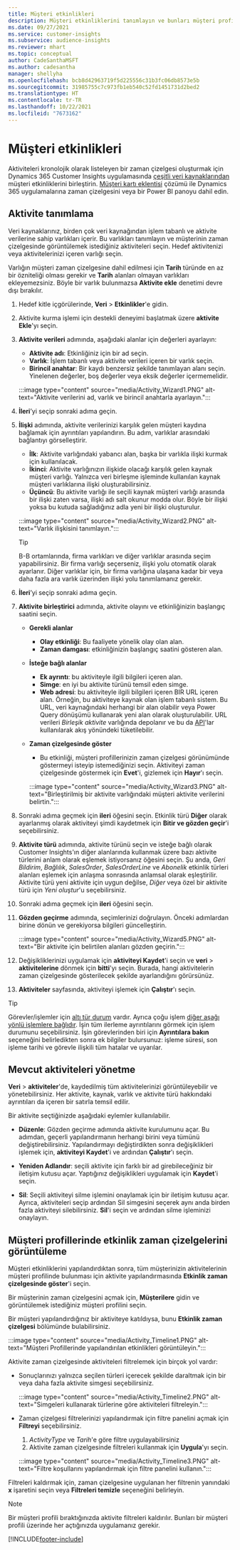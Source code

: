 ```yaml
---
title: Müşteri etkinlikleri
description: Müşteri etkinliklerini tanımlayın ve bunları müşteri profillerinde bir zaman çizelgesinde görüntüleyin.
ms.date: 09/27/2021
ms.service: customer-insights
ms.subservice: audience-insights
ms.reviewer: mhart
ms.topic: conceptual
author: CadeSanthaMSFT
ms.author: cadesantha
manager: shellyha
ms.openlocfilehash: bcb8d42963719f5d225556c31b3fc06db8573e5b
ms.sourcegitcommit: 31985755c7c973fb1eb540c52fd1451731d2bed2
ms.translationtype: HT
ms.contentlocale: tr-TR
ms.lasthandoff: 10/22/2021
ms.locfileid: "7673162"
---
```

# <a name="customer-activities"></a>Müşteri etkinlikleri

Aktiviteleri kronolojik olarak listeleyen bir zaman çizelgesi oluşturmak için Dynamics 365 Customer Insights uygulamasında [çeşitli veri kaynaklarından](data-sources.md) müşteri etkinliklerini birleştirin. [Müşteri kartı eklentisi](customer-card-add-in.md) çözümü ile Dynamics 365 uygulamalarına zaman çizelgesini veya bir Power BI panoyu dahil edin.

## <a name="define-an-activity"></a>Aktivite tanımlama

Veri kaynaklarınız, birden çok veri kaynağından işlem tabanlı ve aktivite verilerine sahip varlıkları içerir. Bu varlıkları tanımlayın ve müşterinin zaman çizelgesinde görüntülemek istediğiniz aktiviteleri seçin. Hedef aktivitenizi veya aktivitelerinizi içeren varlığı seçin.

Varlığın müşteri zaman çizelgesine dahil edilmesi için **Tarih** türünde en az bir özniteliği olması gerekir ve **Tarih** alanları olmayan varlıkları ekleyemezsiniz. Böyle bir varlık bulunmazsa **Aktivite ekle** denetimi devre dışı bırakılır.

1. Hedef kitle içgörülerinde, **Veri** > **Etkinlikler**'e gidin.

1. Aktivite kurma işlemi için destekli deneyimi başlatmak üzere **aktivite Ekle**'yı seçin.

1. **Aktivite verileri** adımında, aşağıdaki alanlar için değerleri ayarlayın:

   - **Aktivite adı**: Etkinliğiniz için bir ad seçin.
   - **Varlık**: İşlem tabanlı veya aktivite verileri içeren bir varlık seçin.
   - **Birincil anahtar**: Bir kaydı benzersiz şekilde tanımlayan alanı seçin. Yinelenen değerler, boş değerler veya eksik değerler içermemelidir.

   :::image type="content" source="media/Activity_Wizard1.PNG" alt-text="Aktivite verilerini ad, varlık ve birincil anahtarla ayarlayın.":::

1. **İleri**’yi seçip sonraki adıma geçin.

1. **İlişki** adımında, aktivite verilerinizi karşılık gelen müşteri kaydına bağlamak için ayrıntıları yapılandırın. Bu adım, varlıklar arasındaki bağlantıyı görselleştirir.  

   - **İlk**: Aktivite varlığındaki yabancı alan, başka bir varlıkla ilişki kurmak için kullanılacak.
   - **İkinci**: Aktivite varlığınızın ilişkide olacağı karşılık gelen kaynak müşteri varlığı. Yalnızca veri birleşme işleminde kullanılan kaynak müşteri varlıklarına ilişki oluşturabilirsiniz.
   - **Üçüncü**: Bu aktivite varlığı ile seçili kaynak müşteri varlığı arasında bir ilişki zaten varsa, ilişki adı salt okunur modda olur. Böyle bir ilişki yoksa bu kutuda sağladığınız adla yeni bir ilişki oluşturulur.

   :::image type="content" source="media/Activity_Wizard2.PNG" alt-text="Varlık ilişkisini tanımlayın.":::

   > [!TIP]
   > B-B ortamlarında, firma varlıkları ve diğer varlıklar arasında seçim yapabilirsiniz. Bir firma varlığı seçerseniz, ilişki yolu otomatik olarak ayarlanır. Diğer varlıklar için, bir firma varlığına ulaşana kadar bir veya daha fazla ara varlık üzerinden ilişki yolu tanımlamanız gerekir.

1. **İleri**’yi seçip sonraki adıma geçin. 

1. **Aktivite birleştirici** adımında, aktivite olayını ve etkinliğinizin başlangıç saatini seçin. 
   - **Gerekli alanlar**
      - **Olay etkinliği**: Bu faaliyete yönelik olay olan alan.
      - **Zaman damgası**: etkinliğinizin başlangıç saatini gösteren alan.

   - **İsteğe bağlı alanlar**
      - **Ek ayrıntı**: bu aktiviteyle ilgili bilgileri içeren alan.
      - **Simge**: en iyi bu aktivite türünü temsil eden simge.
      - **Web adresi**: bu aktiviteyle ilgili bilgileri içeren BIR URL içeren alan. Örneğin, bu aktiviteye kaynak olan işlem tabanlı sistem. Bu URL, veri kaynağındaki herhangi bir alan olabilir veya Power Query dönüşümü kullanarak yeni alan olarak oluşturulabilir. URL verileri *Birleşik aktivite* varlığında depolanır ve bu da [API](apis.md)'lar kullanılarak akış yönündeki tüketilebilir.

   - **Zaman çizelgesinde göster**
      - Bu etkinliği, müşteri profillerinizin zaman çizelgesi görünümünde göstermeyi isteyip istemediğinizi seçin. Aktiviteyi zaman çizelgesinde göstermek için **Evet**'i, gizlemek için **Hayır**'ı seçin.

      :::image type="content" source="media/Activity_Wizard3.PNG" alt-text="Birleştirilmiş bir aktivite varlığındaki müşteri aktivite verilerini belirtin.":::

1. Sonraki adıma geçmek için **ileri** öğesini seçin. Etkinlik türü **Diğer** olarak ayarlanmış olarak aktiviteyi şimdi kaydetmek için **Bitir ve gözden geçir**'i seçebilirsiniz. 

1. **Aktivite türü** adımında, aktivite türünü seçin ve isteğe bağlı olarak Customer Insights'ın diğer alanlarında kullanmak üzere bazı aktivite türlerini anlam olarak eşlemek istiyorsanız öğesini seçin. Şu anda, *Geri Bildirim*, *Bağlılık*, *SalesOrder*, *SalesOrderLine* ve *Abonelik* etkinlik türleri alanları eşlemek için anlaşma sonrasında anlamsal olarak eşleştirilir. Aktivite türü yeni aktivite için uygun değilse, *Diğer* veya  özel bir aktivite türü için *Yeni oluştur*'u seçebilirsiniz.

1. Sonraki adıma geçmek için **ileri** öğesini seçin. 

1. **Gözden geçirme** adımında, seçimlerinizi doğrulayın. Önceki adımlardan birine dönün ve gerekiyorsa bilgileri güncelleştirin.

   :::image type="content" source="media/Activity_Wizard5.PNG" alt-text="Bir aktivite için belirtilen alanları gözden geçirin.":::
   
1. Değişikliklerinizi uygulamak için **aktiviteyi Kaydet**'i seçin ve **veri** > **aktivitelerine** dönmek için **bitti**'yı seçin. Burada, hangi aktivitelerin zaman çizelgesinde gösterilecek şekilde ayarlandığını görürsünüz. 

1. **Aktiviteler** sayfasında, aktiviteyi işlemek için **Çalıştır**'ı seçin. 

> [!TIP]
> Görevler/işlemler için [altı tür durum](system.md#status-types) vardır. Ayrıca çoğu işlem [diğer aşağı yönlü işlemlere bağlıdır](system.md#refresh-policies). İşin tüm ilerleme ayrıntılarını görmek için işlem durumunu seçebilirsiniz. İşin görevlerinden biri için **Ayrıntılara bakın** seçeneğini belirledikten sonra ek bilgiler bulursunuz: işleme süresi, son işleme tarihi ve görevle ilişkili tüm hatalar ve uyarılar.


## <a name="manage-existing-activities"></a>Mevcut aktiviteleri yönetme

**Veri** > **aktiviteler**'de, kaydedilmiş tüm aktivitelerinizi görüntüleyebilir ve yönetebilirsiniz. Her aktivite, kaynak, varlık ve aktivite türü hakkındaki ayrıntıları da içeren bir satırla temsil edilir.

Bir aktivite seçtiğinizde aşağıdaki eylemler kullanılabilir. 

- **Düzenle**: Gözden geçirme adımında aktivite kurulumunu açar. Bu adımdan, geçerli yapılandırmanın herhangi birini veya tümünü değiştirebilirsiniz. Yapılandırmayı değiştirdikten sonra değişiklikleri işlemek için, **aktiviteyi Kaydet**'i ve ardından **Çalıştır**'ı seçin.

- **Yeniden Adlandır**: seçili aktivite için farklı bir ad girebileceğiniz bir iletişim kutusu açar. Yaptığınız değişiklikleri uygulamak için **Kaydet**'i seçin.

- **Sil**: Seçili aktiviteyi silme işlemini onaylamak için bir iletişim kutusu açar. Ayrıca, aktiviteleri seçip ardından Sil simgesini seçerek aynı anda birden fazla aktiviteyi silebilirsiniz. **Sil**'i seçin ve ardından silme işleminizi onaylayın.

## <a name="view-activity-timelines-on-customer-profiles"></a>Müşteri profillerinde etkinlik zaman çizelgelerini görüntüleme

Müşteri etkinliklerini yapılandırdıktan sonra, tüm müşterinizin aktivitelerinin müşteri profilinde bulunması için aktivite yapılandırmasında **Etkinlik zaman çizelgesinde göster**'i seçin.

Bir müşterinin zaman çizelgesini açmak için, **Müşterilere** gidin ve görüntülemek istediğiniz müşteri profilini seçin.

Bir müşteri yapılandırdığınız bir aktiviteye katıldıysa, bunu **Etkinlik zaman çizelgesi** bölümünde bulabilirsiniz.

:::image type="content" source="media/Activity_Timeline1.PNG" alt-text="Müşteri Profillerinde yapılandırılan etkinlikleri görüntüleyin.":::

Aktivite zaman çizelgesinde aktiviteleri filtrelemek için birçok yol vardır:

- Sonuçlarınızı yalnızca seçilen türleri içerecek şekilde daraltmak için bir veya daha fazla aktivite simgesi seçebilirsiniz.

  :::image type="content" source="media/Activity_Timeline2.PNG" alt-text="Simgeleri kullanarak türlerine göre aktiviteleri filtreleyin.":::

- Zaman çizelgesi filtrelerinizi yapılandırmak için filtre panelini açmak için **Filtreyi** seçebilirsiniz.

   1. *ActivityType* ve *Tarih*'e göre filtre uygulayabilirsiniz
   1. Aktivite zaman çizelgesinde filtreleri kullanmak için **Uygula**'yı seçin.

   :::image type="content" source="media/Activity_Timeline3.PNG" alt-text="Filtre koşullarını yapılandırmak için filtre panelini kullanın.":::

Filtreleri kaldırmak için, zaman çizelgesine uygulanan her filtrenin yanındaki **x** işaretini seçin veya **Filtreleri temizle** seçeneğini belirleyin.


> [!NOTE]
> Bir müşteri profili bıraktığınızda aktivite filtreleri kaldırılır. Bunları bir müşteri profili üzerinde her açtığınızda uygulamanız gerekir.

[!INCLUDE[footer-include](../includes/footer-banner.md)]
